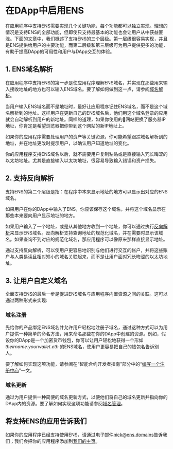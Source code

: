 # 在DApp中启用ENS

在应用程序中支持ENS需要实现几个关键功能，每个功能都可以独立实现。理想的情况是支持ENS的全部功能，但即使只支持最基本的功能也会让用户从中获益匪浅。下面的文章中，我们概述了支持ENS的三个层级。第一层级很容易实现，并且是ENS提供给用户的主要功能，而第二层级和第三层级可为用户提供更多的功能，有助于提高DApp的可用性和用户与DApp交互的体验。

## 1. ENS域名解析

在应用程序中支持ENS的第一步是使应用程序理解ENS域名，并实现在那些用来输入接收地址的地方也可以输入ENS域名。要了解如何做到这一点，请参阅[域名解析](resolving-names.md)。

当用户输入ENS域名而不是地址时，最好让应用程序记住ENS域名，而不是这个域名解析到的地址。这样用户在更新自己的ENS域名后，他们用这个域名登录的应用就会自动解析到用户的新地址。同样的道理，如果你使用的网站更换了服务器IP地址，你肯定是希望浏览器把你带到这个网站的新IP地址上。

如果你的应用程序需要处理用户的资产等关键资源，你可能希望跟踪域名解析到的地址，并在地址更改时提示用户，以确认用户知道地址的变化。

你的应用程序支持ENS域名以后，就不需要用户复制粘贴或是直接输入冗长晦涩的以太坊地址。尤其是直接输入以太坊地址，很容易导致输入错误和资产损失。

## 2. 支持反向解析

支持ENS的第二个层级是指：在程序中本来显示地址的地方可以显示出对应的ENS域名。

如果用户在你的DApp中输入了ENS，你应该保存这个域名，并将这个域名显示在那些本来要向用户显示地址的地方。

如果用户输入了一个地址，或是从其他地方收到一个地址，你可以通过执行[反向解析](resolving-names.md#reverse-resolution)来显示ENS域名。反向解析支持查询地址的规范化域名，并在需要时显示该域名。如果查询不到对应的规范化域名，那应用程序可以像原来那样直接显示地址。

通过支持反向解析，可以使用户更容易地识别与他们进行交互的帐户，并将这些账户与人类易读且相对短小的域名关联起来，而不是让用户面对冗长晦涩的以太坊地址。

## 3. 让用户自定义域名

全面支持ENS的最后一步是促进ENS域名与应用程序内置资源之间的关联。这可以通过两种形式来实现:

### 域名注册

先给你的产品绑定ENS域名并允许用户轻松地注册子域名，通过这种方式可以为用户提供一种简单的命名方法，用来命名那些在你的DApp中创建的资源。例如，假设你的DApp是一个加密货币钱包，你可以让用户轻松地获得一个形如 _theirname.yourwallet.eth_ 的ENS域名，使用户更容易把自己的钱包名告诉别人。

要了解如何实现这项功能，请参阅在“智能合约开发者指南”部分中的“[编写一个注册中心](../contract-developer-guide/writing-a-registrar.md)”一文。

### 域名更新

通过为用户提供一种简便的域名更新方式，以便他们将自己的域名更新并指向你的DApp内的资源。要了解如何实现这项功能请参阅[域名管理](managing-names.md)。

## 将支持ENS的应用告诉我们

如果你的应用程序已经支持使用ENS，请通过电子邮件[nick@ens.domains](mailto:nick@ens.domains)告诉我们；我们会把你的应用程序添加到[我们的主页](https://ens.domains/)。

